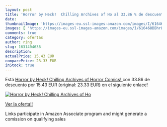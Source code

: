 ```yaml
---
layout: post
title: 'Horror by Heck!  Chilling Archives of Ho al 33.86 % de descuento'
date: 
thumbnailImage: 'https://images-eu.ssl-images-amazon.com/images/I/616468BBhrL._SL200_.jpg'
images: [ 'https://images-eu.ssl-images-amazon.com/images/I/616468BBhrL._SL200_.jpg' ]
comments: true
category: ofertas
author: ring
slug: 1631404636
description:
actualPrice: 15.43 EUR
comparePrice: 23.33 EUR
inStock: true
---
```


Está [Horror by Heck!  Chilling Archives of Horror Comics! ](https://www.amazon.es/dp/1631404636/?tag=tolees-21) con 33.86 de descuento por 15.43 EUR (original: 23.33 EUR) en el siguiente enlace!

[![Horror by Heck!  Chilling Archives of Ho](https://images-eu.ssl-images-amazon.com/images/I/616468BBhrL._SL200_.jpg)](https://www.amazon.es/dp/1631404636/?tag=tolees-21)

[Ver la oferta!!](https://www.amazon.es/dp/1631404636/?tag=tolees-21)

Links participate in Amazon Associate program and might generate a comission on qualifying sales


